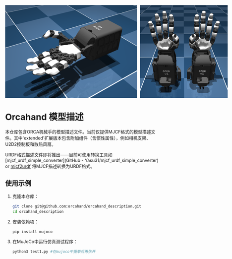 <div style="display: flex; gap: 10px;">
  <img src=".docs/orcahand.png" alt="ORCA hand" height="300">
  <img src=".docs/orcahand_combined_extended.png" alt="Combined extended ORCA hand" height="300">
</div>

# Orcahand 模型描述

本仓库包含ORCA机械手的模型描述文件。当前仅提供MJCF格式的模型描述文件。其中'extended'扩展版本包含附加组件（含惯性属性），例如相机支架、U2D2控制板和散热风扇。

URDF格式描述文件即将推出——目前可使用转换工具如 [mjcf_urdf_simple_converter](GitHub - Yasu31/mjcf_urdf_simple_converter) or [mjcf2urdf](https://github.com/iory/mjcf2urdf) 将MJCF描述转换为URDF格式。

## 使用示例
1. 克隆本仓库：
   ```bash
   git clone git@github.com:orcahand/orcahand_description.git
   cd orcahand_description
   ```
2. 安装依赖项：
   ```bash
   pip install mujoco
   ```
3. 在MuJoCo中运行仿真测试程序：
   ```bash
   python3 test1.py #在mujoco中握拳后再张开
   ```
